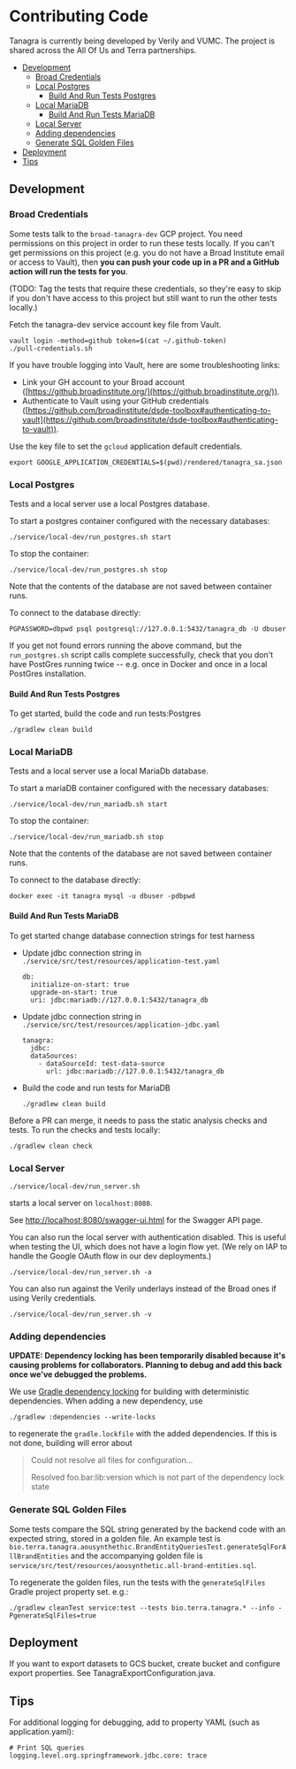 # Contributing Code
Tanagra is currently being developed by Verily and VUMC.
The project is shared across the All Of Us and Terra partnerships.

* [Development](#development)
  * [Broad Credentials](#broad-credentials)
  * [Local Postgres](#local-postgres)
    * [Build And Run Tests Postgres](#build-and-run-tests)
  * [Local MariaDB](#local-mariadb)
    * [Build And Run Tests MariaDB](#build-and-run-tests)
  * [Local Server](#local-server)
  * [Adding dependencies](#adding-dependencies)
  * [Generate SQL Golden Files](#generate-sql-golden-files)
* [Deployment](#deployment)
* [Tips](#tips)

## Development

### Broad Credentials
Some tests talk to the `broad-tanagra-dev` GCP project. You need permissions on this project in order to run these 
tests locally. If you can't get permissions on this project (e.g. you do not have a Broad Institute email or access to
Vault), then **you can push your code up in a PR and a GitHub action will run the tests for you**.

(TODO: Tag the tests that require these credentials, so they're easy to skip if you don't have access to this project
but still want to run the other tests locally.)

Fetch the tanagra-dev service account key file from Vault.
```
vault login -method=github token=$(cat ~/.github-token)
./pull-credentials.sh
```
If you have trouble logging into Vault, here are some troubleshooting links:
- Link your GH account to your Broad account ([https://github.broadinstitute.org/](https://github.broadinstitute.org/)).
- Authenticate to Vault using your GitHub credentials ([https://github.com/broadinstitute/dsde-toolbox#authenticating-to-vault](https://github.com/broadinstitute/dsde-toolbox#authenticating-to-vault)).

Use the key file to set the `gcloud` application default credentials.
```
export GOOGLE_APPLICATION_CREDENTIALS=$(pwd)/rendered/tanagra_sa.json
```

### Local Postgres
Tests and a local server use a local Postgres database.

To start a postgres container configured with the necessary databases:
```
./service/local-dev/run_postgres.sh start
```
To stop the container:
```
./service/local-dev/run_postgres.sh stop
```
Note that the contents of the database are not saved between container runs.

To connect to the database directly:
```
PGPASSWORD=dbpwd psql postgresql://127.0.0.1:5432/tanagra_db -U dbuser
```
If you get not found errors running the above command, but the `run_postgres.sh` script calls complete successfully,
check that you don't have PostGres running twice -- e.g. once in Docker and once in a local PostGres installation.

#### Build And Run Tests Postgres
To get started, build the code and run tests:Postgres
```
./gradlew clean build
```

### Local MariaDB
Tests and a local server use a local MariaDb database.

To start a mariaDB container configured with the necessary databases:
```
./service/local-dev/run_mariadb.sh start
```
To stop the container:
```
./service/local-dev/run_mariadb.sh stop
```
Note that the contents of the database are not saved between container runs.

To connect to the database directly:
```
docker exec -it tanagra mysql -u dbuser -pdbpwd
```

#### Build And Run Tests MariaDB
To get started change database connection strings for test harness
 * Update jdbc connection string in `./service/src/test/resources/application-test.yaml`
   ```
   db:
     initialize-on-start: true
     upgrade-on-start: true
     uri: jdbc:mariadb://127.0.0.1:5432/tanagra_db
   ```
 * Update jdbc connection string in `./service/src/test/resources/application-jdbc.yaml`
   ```
   tanagra:
     jdbc:
     dataSources:
       - dataSourceId: test-data-source
         url: jdbc:mariadb://127.0.0.1:5432/tanagra_db
   ```
 * Build the code and run tests for MariaDB
   ```
   ./gradlew clean build
   ```

Before a PR can merge, it needs to pass the static analysis checks and tests. To run the checks and tests locally:
```
./gradlew clean check
```

### Local Server
```
./service/local-dev/run_server.sh
```
starts a local server on `localhost:8080`.

See [http://localhost:8080/swagger-ui.html](http://localhost:8080/swagger-ui.html) for the Swagger API page.

You can also run the local server with authentication disabled. This is useful when testing the UI, which does not 
have a login flow yet. (We rely on IAP to handle the Google OAuth flow in our dev deployments.)

```
./service/local-dev/run_server.sh -a
```

You can also run against the Verily underlays instead of the Broad ones if using Verily credentials.

```
./service/local-dev/run_server.sh -v
```

### Adding dependencies
**UPDATE: Dependency locking has been temporarily disabled because it's causing problems for collaborators. 
Planning to debug and add this back once we've debugged the problems.**

We use [Gradle dependency locking](https://docs.gradle.org/current/userguide/dependency_locking.html)
for building with deterministic dependencies. When adding a new dependency, use
```
./gradlew :dependencies --write-locks
```
to regenerate the `gradle.lockfile` with the added dependencies. If this is not done, building will
error about
> Could not resolve all files for configuration...
> 
> Resolved foo.bar:lib:version which is not part of the dependency lock state

### Generate SQL Golden Files
Some tests compare the SQL string generated by the backend code with an expected string, stored in a golden file.
An example test is `bio.terra.tanagra.aousynthethic.BrandEntityQueriesTest.generateSqlForAllBrandEntities` and
the accompanying golden file is `service/src/test/resources/aousynthetic.all-brand-entities.sql`.

To regenerate the golden files, run the tests with the `generateSqlFiles` Gradle project property set. e.g.:
```
./gradlew cleanTest service:test --tests bio.terra.tanagra.* --info -PgenerateSqlFiles=true
```

## Deployment

If you want to export datasets to GCS bucket, create bucket and configure export
properties. See TanagraExportConfiguration.java.

## Tips

For additional logging for debugging, add to property YAML (such as application.yaml):

```
# Print SQL queries
logging.level.org.springframework.jdbc.core: trace
```
